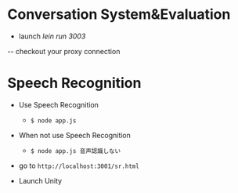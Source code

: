 
# Conversation System&Evaluation

- launch
*lein run 3003*

-- checkout your proxy connection



# Speech Recognition

- Use Speech Recognition
  + `$ node app.js`
- When not use Speech Recognition
  + `$ node app.js 音声認識しない`

- go to `http://localhost:3001/sr.html`
- Launch Unity
